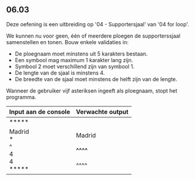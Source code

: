 ## 06.03
Deze oefening is een uitbreiding op '04 - Supportersjaal' van '04 for loop'.

We kunnen nu voor geen, één of meerdere ploegen de supporterssjaal samenstellen en tonen. Bouw enkele validaties in:
- De ploegnaam moet minstens uit 5 karakters bestaan.
- Een symbool mag maximum 1 karakter lang zijn. 
- Symbool 2 moet verschillend zijn van symbool 1.
- De lengte van de sjaal is minstens 4. 
- De breedte van de sjaal moet minstens de helft zijn van de lengte. 

Wanneer de gebruiker vijf asteriksen ingeeft als ploegnaam, stopt het programma.

| Input aan de console | Verwachte output |
|----------------------|------------------|
| ***** |  |
| Madrid<br>*<br>^<br>4<br>4<br>***** | Madrid<br>****<br>^^^^<br>****<br>^^^^ |
